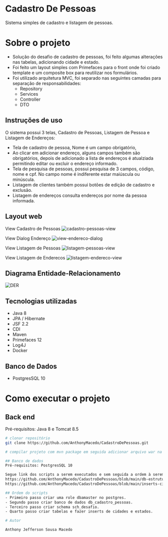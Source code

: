 # Cadastro De Pessoas

Sistema simples de cadastro e listagem de pessoas.

# Sobre o projeto

- Solução do desafio de cadastro de pessoas, foi feito algumas alterações nas tabelas, adicionando cidade e estado. 
- Foi feito um layout simples com Primefaces para o front onde foi criado template e um composite box para reutilizar nos formulários.
- Foi utilizado arquitetura MVC, foi separado nas seguintes camadas para separação de responsabilidades:
  * Repository
  * Services
  * Controller
  * DTO

## Instruções de uso
O sistema possui 3 telas, Cadastro de Pessoas, Listagem de Pessoa e Listagem de Endereços:
- Tela de cadastro de pessoa, Nome é um campo obrigatório,
- Ao clicar em adicionar endereço, alguns campos também são obrigatórios, depois de adicionado a lista de endereços é atualziada permitindo editar ou excluir o endereço informado.
- Tela de pesquisa de pessoas, possui pesquisa de 3 campos, código, nome e cpf. No campo nome é indiferente estar maiúscula ou minúscula.
- Listagem de clientes também possui botões de edição de cadastro e exclusão.
- Listagem de endereços consulta endereços por nome da pessoa informada.

## Layout web
View Cadastro de Pessoas
![cadastro-pessoas-view](https://github.com/AnthonyMacedo/CadastroDePessoas/assets/47399385/dbdbb33b-e946-42d2-a660-25f4885e5236)


View Dialog Endereço
![view-endereco-dialog](https://github.com/AnthonyMacedo/CadastroDePessoas/assets/47399385/f57e96b3-4b94-4e9d-8d2d-e9059ec0df2c)


View Listagem de Pessoas
![listagem-pessoas-view](https://github.com/AnthonyMacedo/CadastroDePessoas/assets/47399385/637d5ac3-7028-4883-a73f-10eac4cca2c9)


View Listagem de Enderecos
![listagem-endereco-view](https://github.com/AnthonyMacedo/CadastroDePessoas/assets/47399385/cd2c2c18-fdd4-4541-9d5e-eec86a6973e3)


## Diagrama Entidade-Relacionamento
![DER](https://github.com/AnthonyMacedo/CadastroDePessoas/assets/47399385/1b3a0ba9-3695-4f23-859f-c441b5aa0ee0)


## Tecnologias utilizadas
- Java 8
- JPA / Hibernate
- JSF 2.2
- CDI
- Maven
- Primefaces 12
- Log4J
- Docker
  
## Banco de Dados
- PostgresSQL 10


# Como executar o projeto

## Back end
Pré-requisitos: Java 8 e Tomcat 8.5

```bash
# clonar repositório
git clone https://github.com/AnthonyMacedo/CadastroDePessoas.git

# compilar projeto com mvn package em seguida adicionar arquivo war na pasta SEU_DIR_TOMCAT\webapp do tomcat e depois executar na pasta SEU_DIR_TOMCAT\bin\startup.bat

## Banco de dados
Pré-requisitos: PostgresSQL 10

Segue link dos scripts a serem executados e sem seguida a ordem à serem executados.
https://github.com/AnthonyMacedo/CadastroDePessoas/blob/main/db-estrutura-script.sql
https://github.com/AnthonyMacedo/CadastroDePessoas/blob/main/inserts-cidade-estado-script.sql

## Ordem do scripts
- Primeiro passo criar uma role dbamaster no postgres.
- Segundo passo criar banco de dados db_cadastro_pessoas.
- Terceiro passo criar schema sch_desafio.
- Quarto passo criar tabelas e fazer inserts de cidades e estados.

# Autor

Anthony Jefferson Sousa Macedo


